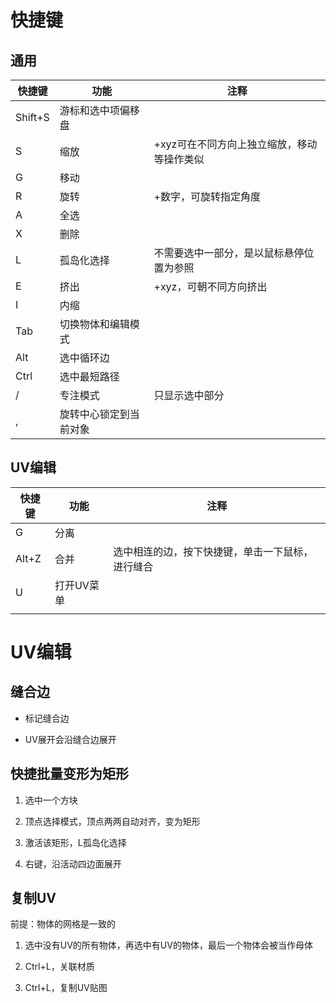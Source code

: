 # 快捷键

## 通用

| 快捷键     | 功能          | 注释                      |
| ------- | ----------- | ----------------------- |
| Shift+S | 游标和选中项偏移盘   |                         |
| S       | 缩放          | +xyz可在不同方向上独立缩放，移动等操作类似 |
| G       | 移动          |                         |
| R       | 旋转          | +数字，可旋转指定角度             |
| A       | 全选          |                         |
| X       | 删除          |                         |
| L       | 孤岛化选择       | 不需要选中一部分，是以鼠标悬停位置为参照    |
| E       | 挤出          | +xyz，可朝不同方向挤出           |
| I       | 内缩          |                         |
| Tab     | 切换物体和编辑模式   |                         |
| Alt     | 选中循环边       |                         |
| Ctrl    | 选中最短路径      |                         |
| /       | 专注模式        | 只显示选中部分                 |
| ,       | 旋转中心锁定到当前对象 |                         |

## UV编辑

| 快捷键   | 功能     | 注释                       |
| ----- | ------ | ------------------------ |
| G     | 分离     |                          |
| Alt+Z | 合并     | 选中相连的边，按下快捷键，单击一下鼠标，进行缝合 |
| U     | 打开UV菜单 |                          |
|       |        |                          |

# UV编辑

## 缝合边

* 标记缝合边

* UV展开会沿缝合边展开

## 快捷批量变形为矩形

1. 选中一个方块

2. 顶点选择模式，顶点两两自动对齐，变为矩形

3. 激活该矩形，L孤岛化选择

4. 右键，沿活动四边面展开

## 复制UV

前提：物体的网格是一致的

1. 选中没有UV的所有物体，再选中有UV的物体，最后一个物体会被当作母体

2. Ctrl+L，关联材质

3. Ctrl+L，复制UV贴图
